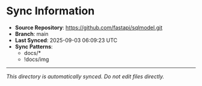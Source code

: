 # Sync Information

- **Source Repository**: https://github.com/fastapi/sqlmodel.git
- **Branch**: main
- **Last Synced**: 2025-09-03 06:09:23 UTC
- **Sync Patterns**:
  - docs/*
  - !docs/img

---
*This directory is automatically synced. Do not edit files directly.*
